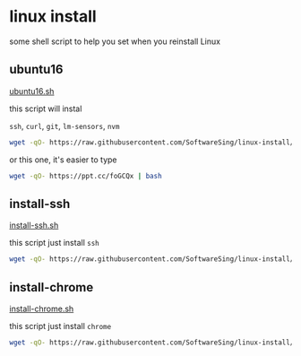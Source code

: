 # linux install
some shell script to help you set when you reinstall Linux


## ubuntu16
[ubuntu16.sh](/ubuntu16.sh)

this script will instal

`ssh`, `curl`, `git`, `lm-sensors`, `nvm`

```sh
wget -qO- https://raw.githubusercontent.com/SoftwareSing/linux-install/master/ubuntu16.sh | bash
```

or this one, it's easier to type
```sh
wget -qO- https://ppt.cc/foGCQx | bash
```


## install-ssh
[install-ssh.sh](/install-ssh.sh)

this script just install `ssh`

```sh
wget -qO- https://raw.githubusercontent.com/SoftwareSing/linux-install/master/install-ssh.sh | bash
```


## install-chrome
[install-chrome.sh](/install-chrome.sh)

this script just install `chrome`

```sh
wget -qO- https://raw.githubusercontent.com/SoftwareSing/linux-install/master/install-chrome.sh | bash
```

